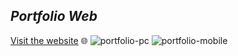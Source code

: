 ## ***Portfolio Web*** 
[Visit the website](https://cawtoz.github.io/Portfolio/) 🌐
![portfolio-pc](https://github.com/user-attachments/assets/86683138-106f-4205-918e-3e033b5b06d3)
![portfolio-mobile](https://github.com/user-attachments/assets/8234df1e-6272-4b3c-aadd-42ac0b2c73aa)
